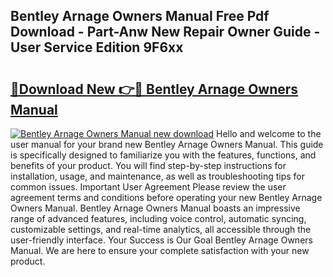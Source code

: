 ## Bentley Arnage Owners Manual Free Pdf Download - Part-Anw New Repair Owner Guide - User Service Edition 9F6xx

# <h2><a href="http://bc11483.oget.top/?id=Bentley+Arnage+Owners+Manual">🔗Download New 👉🔴 Bentley Arnage Owners Manual</a></h2>

[![Bentley Arnage Owners Manual new download](https://i.imgur.com/5g1atiW.png)](http://bc11483.oget.top/?id=Bentley+Arnage+Owners+Manual)
Hello and welcome to the user manual for your brand new Bentley Arnage Owners Manual. This guide is specifically designed to familiarize you with the features, functions, and benefits of your product. You will find step-by-step instructions for installation, usage, and maintenance, as well as troubleshooting tips for common issues. Important User Agreement Please review the user agreement terms and conditions before operating your new Bentley Arnage Owners Manual. Bentley Arnage Owners Manual boasts an impressive range of advanced features, including voice control, automatic syncing, customizable settings, and real-time analytics, all accessible through the user-friendly interface. Your Success is Our Goal Bentley Arnage Owners Manual. We are here to ensure your complete satisfaction with your new product.
